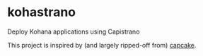 kohastrano
==========

Deploy Kohana applications using Capistrano

This project is inspired by (and largely ripped-off from) [capcake](https://github.com/jadb/capcake).
